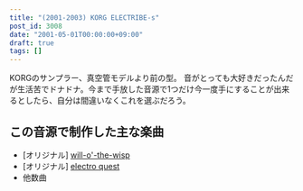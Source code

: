 ```yaml
---
title: "(2001-2003) KORG ELECTRIBE-s"
post_id: 3008
date: "2001-05-01T00:00:00+09:00"
draft: true
tags: []
---
```



KORGのサンプラー、真空管モデルより前の型。 音がとっても大好きだったんだが生活苦でドナドナ。今まで手放した音源で1つだけ今一度手にすることが出来るとしたら、自分は間違いなくこれを選ぶだろう。
## この音源で制作した主な楽曲


  * [オリジナル] [will-o'-the-wisp](https://danmaq.com/will-o-the-wisp)
  * [オリジナル] [electro quest](https://danmaq.com/electro-quest)
  * 他数曲
